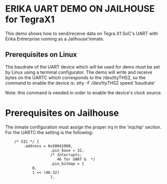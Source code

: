 ERIKA UART DEMO ON JAILHOUSE for TegraX1
========================================

This demo shows how to send/receive data on Tegra X1 SoC's UART with Erika
 Entrerprise running as a Jailhouse'inmate.

Prerequisites on Linux
----------------------

The baudrate of the UART device which will be used for demo must be set by
Linux using a terminal configurator.
The demo will write and receive bytes on the UARTC which corresponds to the
/dev/ttyTHS2, so the command to enable the device is:
stty -F /dev/ttyTHS2 speed 'baudrate'

Note: this command is needed in order to enable the device's clock source.

Prerequisites on Jailhouse
==========================
The inmate configuration must assign the proper irq in the 'irqchip' section.
For the UARTC the setting is the following:

		/* GIC */ {
			.address = 0x50041000,
                        .pin_base = 32,
                        /* Interrupts:
                           46 for UART b  */
                        .pin_bitmap = {
				0,
				1 << (46-32)
                        },
